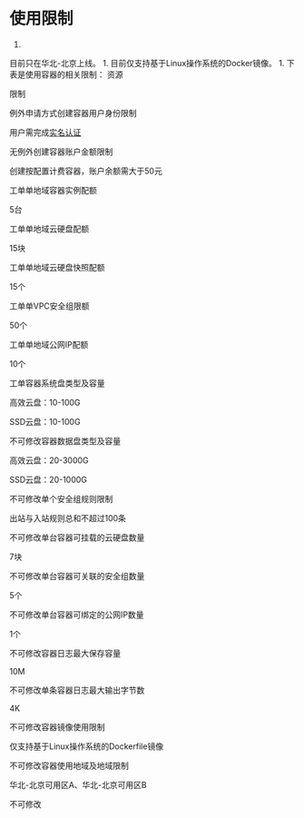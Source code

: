 # **使用限制**

1. 
目前只在华北-北京上线。
1. 
目前仅支持基于Linux操作系统的Docker镜像。
1. 
下表是使用容器的相关限制：
资源

限制

例外申请方式创建容器用户身份限制

用户需完成[实名认证](https://www.jdcloud.com/help/detail/250/isCatalog/0)

无例外创建容器账户金额限制

创建按配置计费容器，账户余额需大于50元

工单单地域容器实例配额

5台

工单单地域云硬盘配额

15块

工单单地域云硬盘快照配额

15个

工单单VPC安全组限额

50个

工单单地域公网IP配额

10个

工单容器系统盘类型及容量

高效云盘：10-100G

SSD云盘：10-100G

不可修改容器数据盘类型及容量

高效云盘：20-3000G

SSD云盘：20-1000G

不可修改单个安全组规则限制

出站与入站规则总和不超过100条

不可修改单台容器可挂载的云硬盘数量

7块

不可修改单台容器可关联的安全组数量

5个

不可修改单台容器可绑定的公网IP数量

1个

不可修改容器日志最大保存容量

10M

不可修改单条容器日志最大输出字节数

4K

不可修改容器镜像使用限制

仅支持基于Linux操作系统的Dockerfile镜像

不可修改容器使用地域及地域限制

华北-北京可用区A、华北-北京可用区B

不可修改